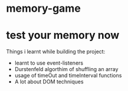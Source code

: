 # memory-game
# test your memory now


Things i learnt while building the project:
+ learnt to use event-listeners
+ Durstenfeld algorthim of shuffling an array
+ usage of timeOut and timeInterval functions
+ A lot about DOM techniques
